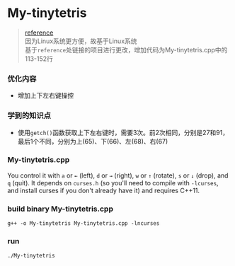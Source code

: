 # My-tinytetris
> [reference](https://github.com/taylorconor/tinytetris)<br>
> 因为Linux系统更方便，故基于Linux系统<br>
> 基于`reference`处链接的项目进行更改，增加代码为My-tinytetris.cpp中的113-152行

### 优化内容
- 增加上下左右键操控

### 学到的知识点
- 使用`getch()`函数获取上下左右键时，需要3次。前2次相同，分别是27和91，最后1个不同，分别为上(65)、下(66)、左(68)、右(67)

### My-tinytetris.cpp
You control it with `a` or `←` (left), `d` or `→` (right), `w` or `↑` (rotate),
`s` or `↓` (drop), and `q` (quit). It depends on `curses.h` (so you'll need to compile with
`-lcurses`, and install curses if you don't already have it) and requires C++11.

### build binary My-tinytetris.cpp
`g++ -o My-tinytetris My-tinytetris.cpp -lncurses`

### run
`./My-tinytetris`
